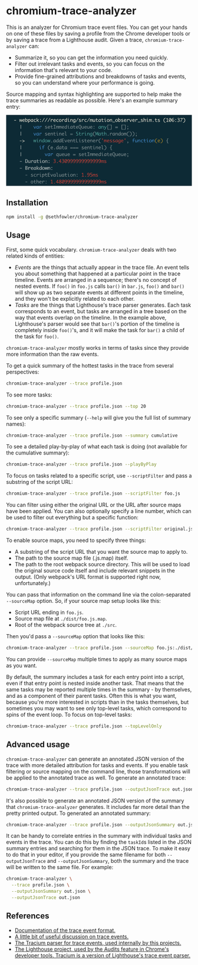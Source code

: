# chromium-trace-analyzer

This is an analyzer for Chromium trace event files. You can get your hands on
one of these files by saving a profile from the Chrome developer tools or by
saving a trace from a Lighthouse audit. Given a trace, `chromium-trace-analyzer`
can:
* Summarize it, so you can get the information you need quickly.
* Filter out irrelevant tasks and events, so you can focus on the information
  that's relevant to your code.
* Provide fine-grained attributions and breakdowns of tasks and events, so you
  can understand where your performance is going.

Source mapping and syntax highlighting are supported to help make the trace
summaries as readable as possible. Here's an example summary entry:

![Trace summary entry image](https://raw.githubusercontent.com/sethfowler/chromium-trace-analyzer/master/images/screenshot.png)


## Installation

```bash
npm install -g @sethfowler/chromium-trace-analyzer
```


## Usage

First, some quick vocabulary. `chromium-trace-analyzer` deals with two related
kinds of entities:
 - *Events* are the things that actually appear in the trace file. An event
   tells you about something that happened at a particular point in the
   trace timeline. Events are arranged in a sequence; there's no concept of
   nested events. If `foo()` in `foo.js` calls `bar()` in `bar.js`, `foo()` and
   `bar()` will show up as two separate events at different points in the
   timeline, and they won't be explicitly related to each other.
 - *Tasks* are the things that Lighthouse's trace parser generates. Each task
   corresponds to an event, but tasks are arranged in a tree based on the way
   that events overlap on the timeline. In the example above, Lighthouse's
   parser would see that `bar()`'s portion of the timeline is completely inside
   `foo()`'s, and it will make the task for `bar()` a child of the task for
   `foo()`.

`chromium-trace-analyzer` mostly works in terms of tasks since they provide more
information than the raw events.

To get a quick summary of the hottest tasks in the trace from several
perspectives:
```bash
chromium-trace-analyzer --trace profile.json
```

To see more tasks:
```bash
chromium-trace-analyzer --trace profile.json --top 20
```

To see only a specific summary (`--help` will give you the full list of summary
names):
```bash
chromium-trace-analyzer --trace profile.json --summary cumulative
```

To see a detailed play-by-play of what each task is doing (not available for the
cumulative summary):
```bash
chromium-trace-analyzer --trace profile.json --playByPlay
```

To focus on tasks related to a specific script, use `--scriptFilter` and pass a
substring of the script URL:
```bash
chromium-trace-analyzer --trace profile.json --scriptFilter foo.js
```

You can filter using either the original URL or the URL after source maps have
been applied. You can also optionally specify a line number, which can be used
to filter out everything but a specific function:
```bash
chromium-trace-analyzer --trace profile.json --scriptFilter original.js:123
```

To enable source maps, you need to specify three things:
* A substring of the script URL that you want the source map to apply to.
* The path to the source map file (.js.map) itself.
* The path to the root webpack source directory. This will be used to load the
  original source code itself and include relevant snippets in the output. (Only
  webpack's URL format is supported right now, unfortunately.)

You can pass that information on the command line via the colon-separated
`--sourceMap` option. So, if your source map setup looks like this:
* Script URL ending in `foo.js`.
* Source map file at `./dist/foo.js.map`.
* Root of the webpack source tree at `./src`.

Then you'd pass a `--sourceMap` option that looks like this:
```bash
chromium-trace-analyzer --trace profile.json --sourceMap foo.js:./dist/foo.js.map:./src
```

You can provide `--sourceMap` multiple times to apply as many source maps as you want.

By default, the summary includes a task for each entry point into a script, even
if that entry point is nested inside another task. That means that the same
tasks may be reported multiple times in the summary - by themselves, and as a
component of their parent tasks. Often this is what you want, because you're
more interested in scripts than in the tasks themselves, but sometimes you may
want to see only top-level tasks, which correspond to spins of the event loop.
To focus on top-level tasks:
```bash
chromium-trace-analyzer --trace profile.json --topLevelOnly
```


## Advanced usage

`chromium-trace-analyzer` can generate an annotated JSON version of the trace
with more detailed attribution for tasks and events. If you enable task
filtering or source mapping on the command line, those transformations will be
applied to the annotated trace as well. To generate an annotated trace:
```bash
chromium-trace-analyzer --trace profile.json --outputJsonTrace out.json
```

It's also possible to generate an annotated JSON version of the summary that
`chromium-trace-analyzer` generates. It includes far more detail than the pretty
printed output. To generated an annotated summary:
```bash
chromium-trace-analyzer --trace profile.json --outputJsonSummary out.json
```

It can be handy to correlate entries in the summary with individual tasks and
events in the trace. You can do this by finding the `taskId`s listed in the JSON
summary entries and searching for them in the JSON trace. To make it easy to do
that in your editor, if you provide the same filename for both
`--outputJsonTrace` and `--outputJsonSummary`, both the summary and the trace
will be written to the same file. For example:
```bash
chromium-trace-analyzer \
  --trace profile.json \
  --outputJsonSummary out.json \
  --outputJsonTrace out.json
```

## References

* [Documentation of the trace event format.](https://docs.google.com/document/d/1CvAClvFfyA5R-PhYUmn5OOQtYMH4h6I0nSsKchNAySU/edit)
* [A little bit of useful discussion on trace events.](https://groups.google.com/forum/#!topic/google-chrome-developer-tools/J0pQuKeeqfw)
* [The Tracium parser for trace events, used internally by this projects.](https://github.com/aslushnikov/tracium)
* [The Lighthouse project, used by the Audits feature in Chrome's developer tools. Tracium is a version of Lighthouse's trace event parser.](https://github.com/GoogleChrome/lighthouse)
